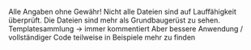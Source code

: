 Alle Angaben ohne Gewähr! Nicht alle Dateien sind auf Lauffähigkeit überprüft.
Die Dateien sind mehr als Grundbaugerüst zu sehen.
Templatesammlung -> immer kommentiert
Aber bessere Anwendung / vollständiger Code teilweise in Beispiele mehr zu finden